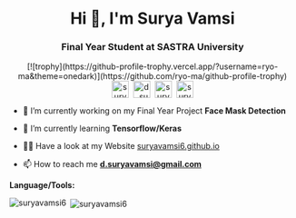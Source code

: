 <h1 align="center">Hi 👋, I'm Surya Vamsi</h1>
<h3 align="center">Final Year Student at SASTRA University</h3>
<p align="center">
[![trophy](https://github-profile-trophy.vercel.app/?username=ryo-ma&theme=onedark)](https://github.com/ryo-ma/github-profile-trophy)
<a href="https://dev.to/suryavamsi6" target="blank"><img align="center" src="https://cdn.jsdelivr.net/npm/simple-icons@3.0.1/icons/dev-dot-to.svg" alt="suryavamsi6" height="30" width="30" /></a>&nbsp;
<a href="https://twitter.com/d_suryavamsi" target="blank"><img align="center" src="https://cdn.jsdelivr.net/npm/simple-icons@3.0.1/icons/twitter.svg" alt="d_suryavamsi" height="30" width="30" /></a>&nbsp;
<a href="https://linkedin.com/in/surya-vamsi-d-78bb58111" target="blank"><img align="center" src="https://cdn.jsdelivr.net/npm/simple-icons@3.0.1/icons/linkedin.svg" alt="surya-vamsi-d-78bb58111" height="30" width="30" /></a>&nbsp;
<a href="https://www.reddit.com/user/suryavamsi06" targe="blank"><img align="center" src='https://cdn.jsdelivr.net/npm/simple-icons@3.0.1/icons/reddit.svg' alt='suryavamsi06' height='30' width="30"></a>
</p>

- 🔭 I’m currently working on my Final Year Project **Face Mask Detection**

- 🌱 I’m currently learning **Tensorflow/Keras**

- 👨‍💻 Have a look at my Website [suryavamsi6.github.io](https://suryavamsi6.github.io/)

- 📫 How to reach me **d.suryavamsi@gmail.com**

**Language/Tools:**
<!-- BLOG-POST-LIST:START -->
<!-- BLOG-POST-LIST:END -->

<p><img align="left" src="https://github-readme-stats.vercel.app/api/top-langs/?username=suryavamsi6&theme=dracula" alt="suryavamsi6" /></p>
<p>&nbsp;<img align="center" src="https://github-readme-stats.vercel.app/api?username=suryavamsi6&show_icons=true&theme=dracula" alt="suryavamsi6" /></p>
